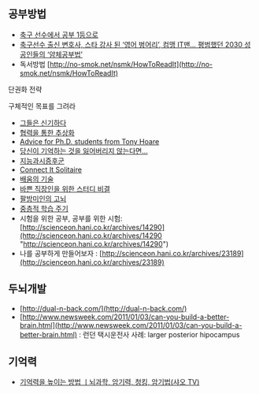 ## 공부방법
* [축구 선수에서 공부 1등으로](http://agile.egloos.com/4062456 "축구 선수에서 공부 1등으로")
* [축구선수 출신 변호사, 스타 강사 된 ‘영어 벙어리’, 컴맹 IT맨… 평범했던 2030 성공인들의 ‘얌체공부법’](http://news.naver.com/main/read.nhn?mode=LSD&amp;mid=sec&amp;sid1=102&amp;oid=262&amp;aid=0000000904 "축구선수 출신 변호사, 스타 강사 된 ‘영어 벙어리’, 컴맹 IT맨… 평범했던 2030 성공인들의 ‘얌체 공부법’")
* 독서방법 [http://no-smok.net/nsmk/HowToReadIt](http://no-smok.net/nsmk/HowToReadIt)

단권화 전략

구체적인 목표를 그려라

* [그들은 신기하다](http://no-smok.net/nsmk/%EA%B7%B8%EB%93%A4%EC%9D%80%EC%B0%B8%EC%8B%A0%EA%B8%B0%ED%95%98%EB%8B%A4 "그들은 신기하다")
* [협력을 통한 추상화](http://www.ibm.com/developerworks/kr/library/dwclm/20071030/ "협력을 통한 추상화")
* [Advice for Ph.D. students from Tony Hoare](http://www.kierberg.com/videos/advice-for-phd-students-from-tony-hoare "Advice for Ph.D. students from Tony Hoare")
* [당신이 기억하는 것을 잃어버리지 않는다면...](http://mbastory.tistory.com/289 "당신이 기억하는 것을 잃어버리지 않는다면...")
* [지능과시증후군](http://no-smok.net/nsmk/%EC%A7%80%EB%8A%A5%EA%B3%BC%EC%8B%9C%EC%A6%9D%ED%9B%84%EA%B5%B0 "지능과시증후군")
* [Connect It Solitaire](http://no-smok.net/nsmk/ConnectItSolitaire "http://no-smok.net/nsmk/ConnectItSolitaire")
* [배움의 기술](http://moai.tistory.com/569 "http://moai.tistory.com/569")
* [바쁜 직장인을 위한 스터디 비결](http://agile.egloos.com/3684946 "http://agile.egloos.com/3684946")
* [팔방미인의 고뇌](http://agile.egloos.com/2580241 "http://agile.egloos.com/2580241")
* [중층적 학습 주기](http://agile.egloos.com/5200994 "http://agile.egloos.com/5200994")
* 시험을 위한 공부, 공부를 위한 시험:
[http://scienceon.hani.co.kr/archives/14290](http://scienceon.hani.co.kr/archives/14290 "http://scienceon.hani.co.kr/archives/14290")
* 나를 공부하게 만들어보자 : [http://scienceon.hani.co.kr/archives/23189](http://scienceon.hani.co.kr/archives/23189)

## 두뇌개발
* [http://dual-n-back.com/](http://dual-n-back.com/)
* [http://www.newsweek.com/2011/01/03/can-you-build-a-better-brain.html](http://www.newsweek.com/2011/01/03/can-you-build-a-better-brain.html)
: 런던 택시운전사 사례: larger posterior hipocampus

## 기억력
- [기억력을 높이는 방법 ㅣ뇌과학, 암기력, 청킹, 암기법(샤오 TV)](https://www.youtube.com/watch?v=0zJy6MfNL28)
